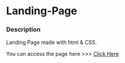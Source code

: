 # Landing-Page
### Description


Landing Page made with html & CSS.

You can access the page here >>> [Click Here](https://github.com/Tejaswi910/Landing-Page/tree/main)
